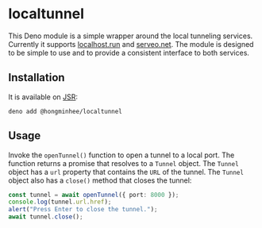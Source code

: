 <!-- deno-fmt-ignore-file -->

localtunnel
===========

This Deno module is a simple wrapper around the local tunneling services.
Currently it supports [localhost.run] and [serveo.net].  The module is designed
to be simple to use and to provide a consistent interface to both services.

[localhost.run]: https://localhost.run/
[serveo.net]: https://serveo.net/


Installation
------------

It is available on [JSR]:

~~~~ console
deno add @hongminhee/localtunnel
~~~~

[JSR]: https://jsr.io/@hongminhee/localtunnel


Usage
-----

Invoke the `openTunnel()` function to open a tunnel to a local port.
The function returns a promise that resolves to a `Tunnel` object.
The `Tunnel` object has a `url` property that contains the `URL` of the tunnel.
The `Tunnel` object also has a `close()` method that closes the tunnel:

~~~~ typescript
const tunnel = await openTunnel({ port: 8000 });
console.log(tunnel.url.href);
alert("Press Enter to close the tunnel.");
await tunnel.close();
~~~~
